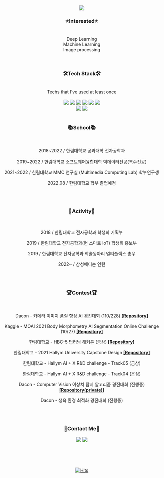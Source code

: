 <div align="center">
  <img src="https://capsule-render.vercel.app/api?type=waving&color=FFFACD&height=250&section=header&text=VICTORY'S SPACE&fontColor=8080803&fontSize=45&fontAlignY=40" />  

  
  ### **:star:Interested:star:**<br>
  <br>
  Deep Learning<br>
  Machine Learning<br>
  Image processing<br>

  <br>
  <br>
  
  ### 🛠Tech Stack🛠<br>
  <br>
  Techs that I've used at least once<br>
  <br>
  <img src="https://img.shields.io/badge/Python-3776AB?style=flat-square&logo=Python&logoColor=white"/></a> <img src="https://img.shields.io/badge/JavaScript-F7DF1E?style=flat-square&logo=JavaScript&logoColor=white"/></a> <img src="https://img.shields.io/badge/Java-007396?style=flat-square&logo=Java&logoColor=white"/></a> <img src="https://img.shields.io/badge/C++-00599C?style=flat-square&logo=C%2B%2B&logoColor=white"/></a> <img src="https://img.shields.io/badge/C-A8B9CC?style=flat-square&logo=C&logoColor=white"/></a> <img src="https://img.shields.io/badge/R-276DC3?style=flat-square&logo=R&logoColor=white"/></a><br><img src="https://img.shields.io/badge/PyTorch-EE4C2C?style=flat-square&logo=PyTorch&logoColor=white"/></a> <img src="https://img.shields.io/badge/TensorFlow-FF6F00?style=flat-square&logo=TensorFlow&logoColor=white"/></a>
  
  <br>
  <br>

  ### 📚School📚 <br>
  <br>
  
  2018~2022 / 한림대학교 공과대학 전자공학과
  
  2019~2022 / 한림대학교 소프트웨어융합대학 빅데이터전공(복수전공)
  
  2021~2022 / 한림대학교 MMC 연구실 (Multimedia Computing Lab) 학부연구생
  
  2022.08 / 한림대학교 학부 졸업예정
  
  <br>
  <br>
  
  ### 🎵Activity🎵 <br>
  <br>
  
  2018 / 한림대학교 전자공학과 학생회 기획부
  
  2019 / 한림대학교 전자공학과(현 스마트 IoT) 학생회 홍보부

  2019 / 한림대학교 전자공학과 학술동아리 멀티플렉스 총무
  
  2022~ / 삼성메디슨 인턴
  
  <br>
  <br>
  
  ### 🏆Contest🏆 <br>
  <br>
  
  Dacon - 카메라 이미지 품질 향상 AI 경진대회 (110/228) [**[Repository]**](https://github.com/tmdrn9/Improving_the_quality_of_the_camera)
  
  Kaggle - MOAI 2021 Body Morphometry AI Segmentation Online Challenge (10/27) [**[Repository]**](https://github.com/tmdrn9/Body_Morphometry_Kidney_and_Tumor)

  한림대학교 - HBC-5 딥러닝 해커톤 (금상) [**[Repository]**](https://github.com/tmdrn9/HBC-Hackathon)
  
  한림대학교 - 2021 Hallym University Capstone Design [**[Repository]**](https://github.com/tmdrn9/Capstone)

  한림대학교 - Hallym AI + X R&D challenge - Track05 (금상)

  한림대학교 - Hallym AI + X R&D challenge - Track04 (은상) 

  Dacon - Computer Vision 이상치 탐지 알고리즘 경진대회 (진행중) [**[Repository(private)]**](https://github.com/tmdrn9/Computer_Vision_Anomaly_Detection_Algorithm)
  
  Dacon - 생육 환경 최적화 경진대회 (진행중)

  <br>
  <br>
  
  ### :pushpin:Contact Me:pushpin:<br>
  <a href="tmdrn9912@gmail.com"><img src="https://img.shields.io/badge/Gmail-EA4335?style=flat-square&logo=Gmail&logoColor=white"/></a> <a href="https://www.instagram.com/tmdrn99/"><img src="https://img.shields.io/badge/Instagram-E4405F?style=flat-square&logo=Instagram&logoColor=white"/></a>
  
  <br>
  <br>
  <br>
  
  [![Hits](https://hits.seeyoufarm.com/api/count/incr/badge.svg?url=https%3A%2F%2Fgithub.com%2Ftmdrn9&count_bg=%23FFE55C&title_bg=%23555555&icon=&icon_color=%23E7E7E7&title=HELLO&edge_flat=false)](https://hits.seeyoufarm.com)
  <br>
  <br>
  <br>
</div>
